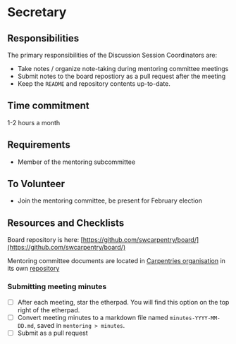 # Secretary

## Responsibilities

The primary responsibilities of the Discussion Session Coordinators are: 

- Take notes / organize note-taking during mentoring committee meetings
- Submit notes to the board repostiory as a pull request after the meeting
- Keep the `README` and repository contents up-to-date. 

## Time commitment

1-2 hours a month

## Requirements

- Member of the mentoring subcommittee

## To Volunteer

- Join the mentoring committee, be present for February election

## Resources and Checklists

Board repository is here: [https://github.com/swcarpentry/board/](https://github.com/swcarpentry/board/)

Mentoring committee documents are located in [Carpentries organisation](https://github.com/carpentries) in its own [repository](/)

### Submitting meeting minutes

- [ ] After each meeting, star the etherpad. You will find this option on the top
   right of the etherpad.
- [ ] Convert meeting minutes to a markdown file named `minutes-YYYY-MM-DD.md`,
 saved in `mentoring > minutes`.  
- [ ] Submit as a pull request
